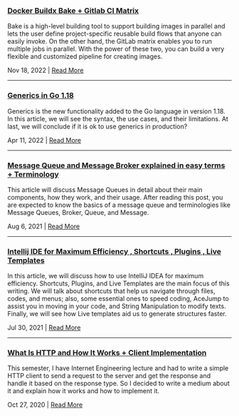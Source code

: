 ### [Docker Buildx Bake + Gitlab CI Matrix](https://teymorian.medium.com/docker-buildx-bake-gitlab-ci-matrix-77edb6b9863f)
Bake is a high-level building tool to support building images in parallel and lets the user define project-specific reusable build flows that anyone can easily invoke. On the other hand, the GitLab matrix enables you to run multiple jobs in parallel. With the power of these two, you can build a very flexible and customized pipeline for creating images.

Nov 18, 2022 | [Read More](https://teymorian.medium.com/docker-buildx-bake-gitlab-ci-matrix-77edb6b9863f)

---
### [Generics in Go 1.18](https://teymorian.medium.com/generics-in-go-1-18-4643054ad13e)
Generics is the new functionality added to the Go language in version 1.18. In this article, we will see the syntax, the use cases, and their limitations. At last, we will conclude if it is ok to use generics in production?

Apr 11, 2022 | [Read More](https://teymorian.medium.com/generics-in-go-1-18-4643054ad13e)

---
### [Message Queue and Message Broker explained in easy terms + Terminology](https://teymorian.medium.com/message-queue-and-message-broker-explained-in-easy-terms-terminology-ca99356a96dc)
This article will discuss Message Queues in detail about their main components, how they work, and their usage. After reading this post, you are expected to know the basics of a message queue and terminologies like Message Queues, Broker, Queue, and Message.

Aug 6, 2021 | [Read More](https://teymorian.medium.com/message-queue-and-message-broker-explained-in-easy-terms-terminology-ca99356a96dc)

---
### [Intellij IDE for Maximum Efficiency , Shortcuts , Plugins , Live Templates](https://teymorian.medium.com/intellij-idea-for-maximum-efficiency-2a67e1a0a034)
In this article, we will discuss how to use IntelliJ IDEA for maximum efficiency. Shortcuts, Plugins, and Live Templates are the main focus of this writing.
We will talk about shortcuts that help us navigate through files, codes, and menus; also, some essential ones to speed coding, AceJump to assist you in moving in your code, and String Manipulation to modify texts. Finally, we will see how Live templates aid us to generate structures faster.

Jul 30, 2021 | [Read More](https://teymorian.medium.com/intellij-idea-for-maximum-efficiency-2a67e1a0a034)

---
### [What Is HTTP and How It Works + Client Implementation](https://teymorian.medium.com/what-is-http-and-how-it-works-client-implementation-a95d885e3dd6)
This semester, I have Internet Engineering lecture and had to write a simple HTTP client to send a request to the server and get the response and handle it based on the response type. So I decided to write a medium about it and explain how it works and how to implement it.

Oct 27, 2020 | [Read More](https://teymorian.medium.com/what-is-http-and-how-it-works-client-implementation-a95d885e3dd6)


